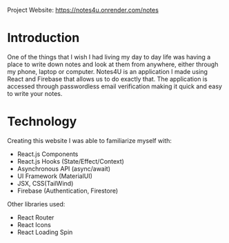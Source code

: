 
Project Website: https://notes4u.onrender.com/notes

# Introduction
One of the things that I wish I had living my day to day life was having a place to write down notes and look at them from anywhere, either through my phone, laptop or computer. Notes4U is an application I made using React and Firebase that allows us to do exactly that. The application is accessed through passwordless email verification making it quick and easy to write your notes.

# Technology
Creating this website I was able to familiarize myself with:
* React.js Components
* React.js Hooks (State/Effect/Context)
* Asynchronous API (async/await)
* UI Framework (MaterialUI)
* JSX, CSS(TailWind)
* Firebase (Authentication, Firestore)

Other libraries used:
* React Router
* React Icons
* React Loading Spin
